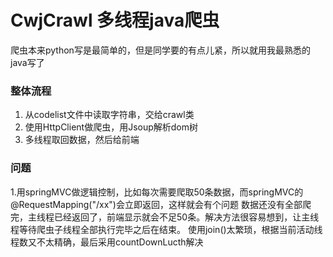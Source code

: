 # CwjCrawl 多线程java爬虫
爬虫本来python写是最简单的，但是同学要的有点儿紧，所以就用我最熟悉的java写了

### 整体流程
1. 从codelist文件中读取字符串，交给crawl类
2. 使用HttpClient做爬虫，用Jsoup解析dom树
3. 多线程取回数据，然后给前端

### 问题
1.用springMVC做逻辑控制，比如每次需要爬取50条数据，而springMVC的@RequestMapping("/xx")会立即返回，这样就会有个问题
  数据还没有全部爬完，主线程已经返回了，前端显示就会不足50条。解决方法很容易想到，让主线程等待爬虫子线程全部执行完毕之后在结束。
  使用join()太繁琐，根据当前活动线程数又不太精确，最后采用countDownLucth解决
  
  
